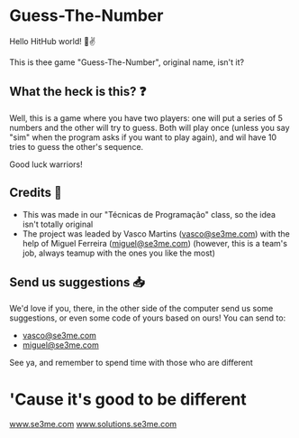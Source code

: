 # Guess-The-Number

Hello HitHub world! 🌈✌

This is thee game "Guess-The-Number", original name, isn't it?

## What the heck is this? ❓

Well, this is a game where you have two players: one will put a series of 5 numbers and the other will try to guess.
Both will play once (unless you say "sim" when the program asks if you want to play again), and wil have 10 tries to guess the other's sequence.

Good luck warriors!

## Credits 📜

* This was made in our "Técnicas de Programação" class, so the idea isn't totally original
* The project was leaded by Vasco Martins (vasco@se3me.com) with the help of Miguel Ferreira (miguel@se3me.com) (however, this is a team's job, always teamup with the ones you like the most)

## Send us suggestions 📥

We'd love if you, there, in the other side of the computer send us some suggestions, or even some code of yours based on ours!
You can send to:

* vasco@se3me.com
* miguel@se3me.com

See ya, and remember to spend time with those who are different

# 'Cause it's good to be different


www.se3me.com
www.solutions.se3me.com
